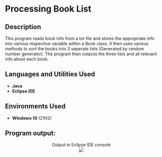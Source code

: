 <h1>Processing Book List</h1>

<h2>Description</h2>
This program reads book info from a txt file and stores the appropriate info into various respective variable within a Book class. It then uses various methods to sort the books into 3 seperate lists (Generated by random number generator). The program then outputs the three lists and all relevant info about each book.  
<br />


<h2>Languages and Utilities Used</h2>

- <b>Java</b> 
- <b>Eclipse IDE</b>

<h2>Environments Used </h2>

- <b>Windows 10</b> (21H2)

<h2>Program output:</h2>

<p align="center">
Output in Eclipse IDE console <br/>
<img src="https://i.imgur.com/5WagWxV.jpg"/>
<br />

</p>

<!--
 ```diff
- text in red
+ text in green
! text in orange
# text in gray
@@ text in purple (and bold)@@
```
--!>
